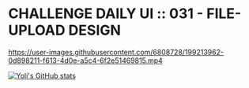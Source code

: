 # CHALLENGE DAILY UI :: 031 - FILE-UPLOAD DESIGN




https://user-images.githubusercontent.com/6808728/199213962-0d898211-f613-4d0e-a5c4-6f2e51469815.mp4


[![Yoli's GitHub stats](https://github-readme-stats.vercel.app/api?username=mydopico)](https://github.com/anuraghazra/github-readme-stats)



